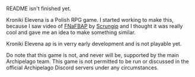 README isn't finished yet.

Kroniki Elevena is a Polish RPG game.
I started working to make this, because I saw video of [FNaFBAP](https://github.com/Scrungip/FNaFBAP) by [Scrungip](https://github.com/Scrungip) and I thought it was really cool and gave me an idea to make something similar.

Kroniki Elevena ap is in verry early development and is not playable yet.

Do note that this game is not, and never will be, supported by the main Archipelago team.
This game is not permitted to be run or discussed in the official Archipelago Discord servers under any circumstances.